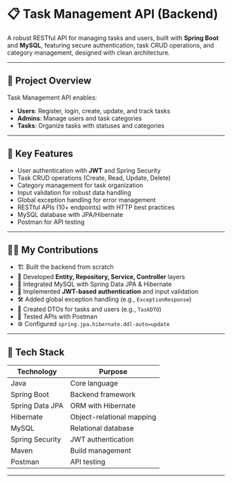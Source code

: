 # 📋 Task Management API (Backend)

A robust RESTful API for managing tasks and users, built with **Spring Boot** and **MySQL**, featuring secure authentication, task CRUD operations, and category management, designed with clean architecture.

---

## 🚀 Project Overview

Task Management API enables:
- **Users**: Register, login, create, update, and track tasks
- **Admins**: Manage users and task categories
- **Tasks**: Organize tasks with statuses and categories

---

## 🧠 Key Features

- User authentication with **JWT** and Spring Security
- Task CRUD operations (Create, Read, Update, Delete)
- Category management for task organization
- Input validation for robust data handling
- Global exception handling for error management
- RESTful APIs (10+ endpoints) with HTTP best practices
- MySQL database with JPA/Hibernate
- Postman for API testing

---

## 👨‍💻 My Contributions

- 🏗️ Built the backend from scratch
- 🔄 Developed **Entity, Repository, Service, Controller** layers
- 🔌 Integrated MySQL with Spring Data JPA & Hibernate
- 🔐 Implemented **JWT-based authentication** and input validation
- 🛠️ Added global exception handling (e.g., `ExceptionResponse`)
- 🔄 Created DTOs for tasks and users (e.g., `TaskDTO`)
- 🧪 Tested APIs with Postman
- ⚙️ Configured `spring.jpa.hibernate.ddl-auto=update`

---

## 🔨 Tech Stack

| Technology      | Purpose                           |
|-----------------|-----------------------------------|
| Java            | Core language                    |
| Spring Boot     | Backend framework                |
| Spring Data JPA | ORM with Hibernate               |
| Hibernate       | Object-relational mapping        |
| MySQL           | Relational database              |
| Spring Security | JWT authentication               |
| Maven           | Build management                 |
| Postman         | API testing                      |

---

